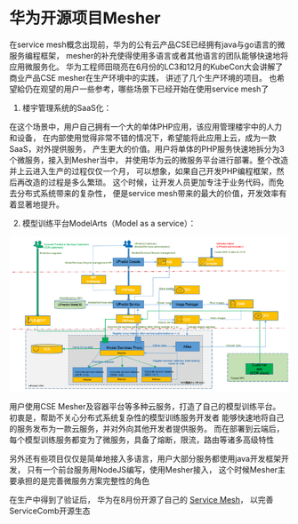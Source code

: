 # 华为开源项目Mesher

在service mesh概念出现前，华为的公有云产品CSE已经拥有java与go语言的微服务编程框架，
mesher的补充使得使用多语言或者其他语言的团队能够快速地将应用微服务化。
华为工程师田晓亮在6月份的LC3和12月的KubeCon大会讲解了商业产品CSE mesher在生产环境中的实践，
讲述了几个生产环境的项目。
也希望給仍在观望的用户一些参考，哪些场景下已经开始在使用service mesh了


1. 楼宇管理系统的SaaS化：

在这个场景中，用户自己拥有一个大的单体PHP应用，该应用管理楼宇中的人力和设备，
在内部使用觉得非常不错的情况下，希望能将此应用上云，成为一款SaaS，对外提供服务，
产生更大的价值。用户将单体的PHP服务快速地拆分为3个微服务，接入到Mesher当中，
并使用华为云的微服务平台进行部署。整个改造并上云进入生产的过程仅仅一个月，
可以想象，如果自己开发PHP编程框架，然后再改造的过程是多么繁琐。
这个时候，让开发人员更加专注于业务代码，而免去分布式系统带来的复杂性，
便是service mesh带来的最大的价值，开发效率有着显著地提升。

2. 模型训练平台ModelArts（Model as a service）：

![avatar](./model.PNG)

用户使用CSE Mesher及容器平台等多种云服务，打造了自己的模型训练平台。
初衷是，帮助不关心分布式系统复杂性的模型训练服务开发者
能够快速地将自己的服务发布为一款云服务，并对外向其他开发者提供服务。
而在部署到云端后，每个模型训练服务都变为了微服务，具备了熔断，限流，路由等诸多高级特性

另外还有些项目仅仅是简单地接入多语言，用户大部分服务都使用java开发框架开发，
只有一个前台服务用NodeJS编写，使用Mesher接入，
这个时候Mesher主要承担的是完善微服务方案完整性的角色

在生产中得到了验证后，
华为在8月份开源了自己的 [Service Mesh](https://github.com/go-mesh/mesher)，
以完善ServiceComb开源生态